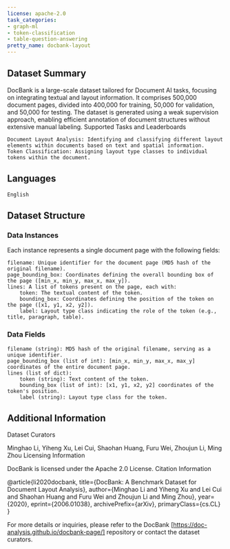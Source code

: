 ```yaml
---
license: apache-2.0
task_categories:
- graph-ml
- token-classification
- table-question-answering
pretty_name: docbank-layout
---
```



## Dataset Summary

DocBank is a large-scale dataset tailored for Document AI tasks, focusing on integrating textual and layout information. It comprises 500,000 document pages, divided into 400,000 for training, 50,000 for validation, and 50,000 for testing. The dataset is generated using a weak supervision approach, enabling efficient annotation of document structures without extensive manual labeling.
Supported Tasks and Leaderboards

    Document Layout Analysis: Identifying and classifying different layout elements within documents based on text and spatial information.
    Token Classification: Assigning layout type classes to individual tokens within the document.

## Languages

    English

## Dataset Structure
### Data Instances

Each instance represents a single document page with the following fields:

    filename: Unique identifier for the document page (MD5 hash of the original filename).
    page_bounding_box: Coordinates defining the overall bounding box of the page ([min_x, min_y, max_x, max_y]).
    lines: A list of tokens present on the page, each with:
        token: The textual content of the token.
        bounding_box: Coordinates defining the position of the token on the page ([x1, y1, x2, y2]).
        label: Layout type class indicating the role of the token (e.g., title, paragraph, table).

### Data Fields

    filename (string): MD5 hash of the original filename, serving as a unique identifier.
    page_bounding_box (list of int): [min_x, min_y, max_x, max_y] coordinates of the entire document page.
    lines (list of dict):
        token (string): Text content of the token.
        bounding_box (list of int): [x1, y1, x2, y2] coordinates of the token's position.
        label (string): Layout type class for the token.

## Additional Information
Dataset Curators

Minghao Li, Yiheng Xu, Lei Cui, Shaohan Huang, Furu Wei, Zhoujun Li, Ming Zhou
Licensing Information

DocBank is licensed under the Apache 2.0 License.
Citation Information

@article{li2020docbank,
  title={DocBank: A Benchmark Dataset for Document Layout Analysis},
  author={Minghao Li and Yiheng Xu and Lei Cui and Shaohan Huang and Furu Wei and Zhoujun Li and Ming Zhou},
  year={2020},
  eprint={2006.01038},
  archivePrefix={arXiv},
  primaryClass={cs.CL}
}

For more details or inquiries, please refer to the DocBank [https://doc-analysis.github.io/docbank-page/] repository or contact the dataset curators.
